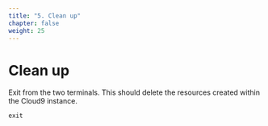 ```yaml
---
title: "5. Clean up"
chapter: false
weight: 25
---
```


# Clean up

Exit from the two terminals. This should delete the resources created within the Cloud9 instance.

```
exit
```


